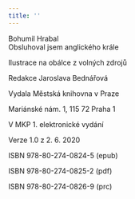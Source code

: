 ```yaml
---
title: ''
---
```


Bohumil Hrabal  
Obsluhoval jsem anglického krále

Ilustrace na obálce z volných zdrojů

Redakce Jaroslava Bednářová

Vydala Městská knihovna v Praze

Mariánské nám. 1, 115 72 Praha 1

V MKP 1. elektronické vydání

Verze 1.0 z 2. 6. 2020

ISBN 978-80-274-0824-5 (epub)

ISBN 978-80-274-0825-2 (pdf)

ISBN 978-80-274-0826-9 (prc)
